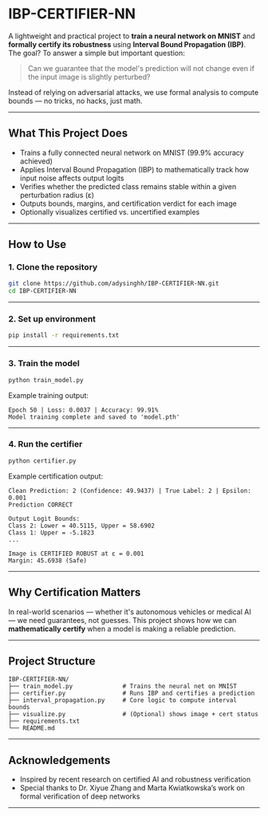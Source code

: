 # IBP-CERTIFIER-NN

A lightweight and practical project to **train a neural network on MNIST** and **formally certify its robustness** using **Interval Bound Propagation (IBP)**. The goal? To answer a simple but important question:

> Can we guarantee that the model's prediction will not change even if the input image is slightly perturbed?

Instead of relying on adversarial attacks, we use formal analysis to compute bounds — no tricks, no hacks, just math.

---

## What This Project Does

- Trains a fully connected neural network on MNIST (99.9% accuracy achieved)
- Applies Interval Bound Propagation (IBP) to mathematically track how input noise affects output logits
- Verifies whether the predicted class remains stable within a given perturbation radius (ε)
- Outputs bounds, margins, and certification verdict for each image
- Optionally visualizes certified vs. uncertified examples

---

## How to Use

### 1. Clone the repository

```bash
git clone https://github.com/adysinghh/IBP-CERTIFIER-NN.git
cd IBP-CERTIFIER-NN
````

---

### 2. Set up environment

```bash
pip install -r requirements.txt
```

---

### 3. Train the model

```bash
python train_model.py
```

Example training output:

```
Epoch 50 | Loss: 0.0037 | Accuracy: 99.91%
Model training complete and saved to 'model.pth'
```

---

### 4. Run the certifier

```bash
python certifier.py
```

Example certification output:

```
Clean Prediction: 2 (Confidence: 49.9437) | True Label: 2 | Epsilon: 0.001
Prediction CORRECT

Output Logit Bounds:
Class 2: Lower = 40.5115, Upper = 58.6902
Class 1: Upper = -5.1823
...

Image is CERTIFIED ROBUST at ε = 0.001
Margin: 45.6938 (Safe)
```

---

## Why Certification Matters

In real-world scenarios — whether it's autonomous vehicles or medical AI — we need guarantees, not guesses.
This project shows how we can **mathematically certify** when a model is making a reliable prediction.

---

## Project Structure

```
IBP-CERTIFIER-NN/
├── train_model.py              # Trains the neural net on MNIST
├── certifier.py                # Runs IBP and certifies a prediction
├── interval_propagation.py     # Core logic to compute interval bounds
├── visualize.py                # (Optional) shows image + cert status
├── requirements.txt
└── README.md
```
---

## Acknowledgements

* Inspired by recent research on certified AI and robustness verification
* Special thanks to Dr. Xiyue Zhang and Marta Kwiatkowska’s work on formal verification of deep networks

---
